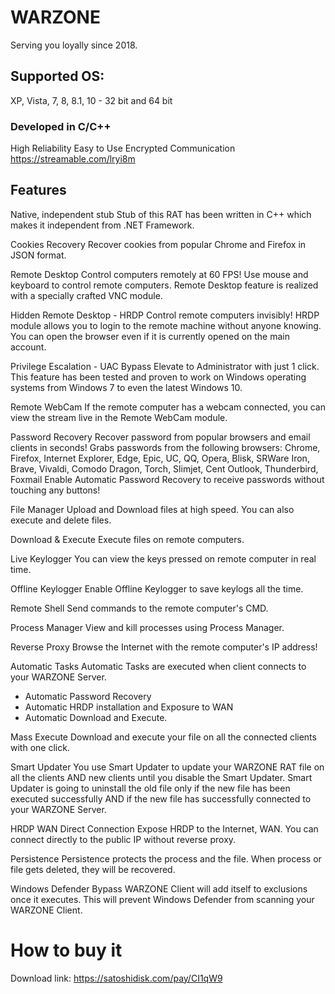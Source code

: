
# WARZONE
Serving you loyally since 2018.


## Supported OS:
XP, Vista, 7, 8, 8.1, 10 - 32 bit and 64 bit

### Developed in C/C++
High Reliability
Easy to Use
Encrypted Communication
https://streamable.com/lryi8m

## Features
Native, independent stub
Stub of this RAT has been written in C++ which makes it independent from .NET Framework.

Cookies Recovery
Recover cookies from popular Chrome and Firefox in JSON format.

Remote Desktop
Control computers remotely at 60 FPS!
Use mouse and keyboard to control remote computers.
Remote Desktop feature is realized with a specially crafted VNC module.

Hidden Remote Desktop - HRDP
Control remote computers invisibly!
HRDP module allows you to login to the remote machine without anyone knowing.
You can open the browser even if it is currently opened on the main account.

Privilege Escalation - UAC Bypass
Elevate to Administrator with just 1 click.
This feature has been tested and proven to work on Windows operating systems from Windows 7 to even the latest Windows 10.

Remote WebCam
If the remote computer has a webcam connected, you can view the stream live in the Remote WebCam module.

Password Recovery
Recover password from popular browsers and email clients in seconds!
Grabs passwords from the following browsers:
Chrome, Firefox, Internet Explorer, Edge, Epic, UC, QQ, Opera, Blisk, SRWare Iron, Brave, Vivaldi, Comodo Dragon, Torch, Slimjet, Cent
Outlook, Thunderbird, Foxmail
Enable Automatic Password Recovery to receive passwords without touching any buttons!

File Manager
Upload and Download files at high speed. You can also execute and delete files.

Download & Execute
Execute files on remote computers.

Live Keylogger
You can view the keys pressed on remote computer in real time.

Offline Keylogger
Enable Offline Keylogger to save keylogs all the time.

Remote Shell
Send commands to the remote computer's CMD.

Process Manager
View and kill processes using Process Manager.

Reverse Proxy
Browse the Internet with the remote computer's IP address!

Automatic Tasks
Automatic Tasks are executed when client connects to your WARZONE Server.
- Automatic Password Recovery
- Automatic HRDP installation and Exposure to WAN
- Automatic Download and Execute.

Mass Execute
Download and execute your file on all the connected clients with one click.

Smart Updater
You use Smart Updater to update your WARZONE RAT file on all the clients AND new clients until you disable the Smart Updater.
Smart Updater is going to uninstall the old file only if the new file has been executed successfully AND if the new file has successfully connected to your WARZONE Server.

HRDP WAN Direct Connection
Expose HRDP to the Internet, WAN.
You can connect directly to the public IP without reverse proxy.

Persistence
Persistence protects the process and the file.
When process or file gets deleted, they will be recovered.

Windows Defender Bypass
WARZONE Client will add itself to exclusions once it executes.
This will prevent Windows Defender from scanning your WARZONE Client.

# How to buy it
Download link: https://satoshidisk.com/pay/CI1qW9
